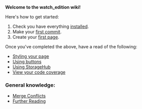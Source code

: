 **Welcome to the watch_edition wiki!**

Here's how to get started:
1. Check you have everything [installed](Installation). 
2. Make your [first commit](Tutorial-Your-first-commit). 
3. Create your [first page](Tutorial-Creating-your-first-page). 


Once you've completed the above, have a read of the following:
* [Styling your page](Styling)
* [Using buttons](Using-Buttons)
* [Using StorageHub](Using-StorageHub)
* [View your code coverage](Code-Coverage)

### General knowledge:
* [Merge Conflicts](Merge-conflicts!)
* [Further Reading](Further-Reading)
